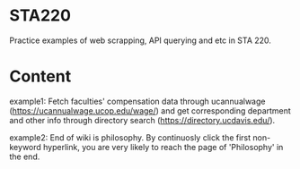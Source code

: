 # STA220
Practice examples of web scrapping, API querying and etc in STA 220.

# Content
example1: Fetch faculties' compensation data through ucannualwage (https://ucannualwage.ucop.edu/wage/) and get corresponding department and other info through directory search (https://directory.ucdavis.edu/).

example2: End of wiki is philosophy. By continuosly click the first non-keyword hyperlink, you are very likely to reach the page of 'Philosophy' in the end.
